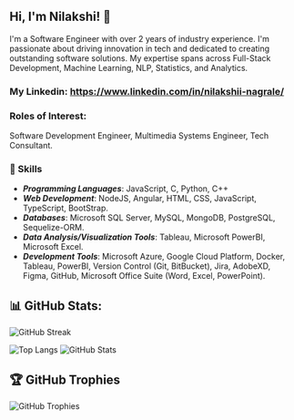 ## Hi, I'm Nilakshi! 👋

I'm a Software Engineer with over 2 years of industry experience. I'm passionate about driving innovation in tech and dedicated to creating outstanding software solutions.
My expertise spans across Full-Stack Development, Machine Learning, NLP, Statistics, and Analytics.

### My Linkedin: https://www.linkedin.com/in/nilakshii-nagrale/ 

### Roles of Interest: 
Software Development Engineer, Multimedia Systems Engineer, Tech Consultant.

### 🎯  Skills 
- ***Programming Languages***: JavaScript, C, Python, C++
- ***Web Development***: NodeJS, Angular, HTML, CSS, JavaScript, TypeScript, BootStrap.
- ***Databases***:  Microsoft SQL Server, MySQL, MongoDB, PostgreSQL, Sequelize-ORM.
- ***Data Analysis/Visualization Tools***: Tableau, Microsoft PowerBI, Microsoft Excel.
- ***Development Tools***: Microsoft Azure, Google Cloud Platform, Docker, Tableau, PowerBI, Version Control (Git, BitBucket), Jira, AdobeXD, Figma, GitHub, Microsoft Office Suite (Word, Excel, PowerPoint).

## 📊 GitHub Stats:
![GitHub Streak](https://github-readme-streak-stats.herokuapp.com/?user=nNilakshii&theme=dark&hide_border=true)

![Top Langs](https://github-readme-stats.vercel.app/api/top-langs/?username=nNilakshii&layout=compact&theme=dark&hide_border=true)
![GitHub Stats](https://github-readme-stats.vercel.app/api?username=nNilakshii&show_icons=true&theme=dark&hide_border=true)

## 🏆 GitHub Trophies
![GitHub Trophies](https://github-profile-trophy.vercel.app/?username=nNilakshii&theme=onedark)


<!--
**nNilakshii/nNilakshii** is a ✨ _special_ ✨ repository because its `README.md` (this file) appears on your GitHub profile.

Here are some ideas to get you started:

- 🔭 I’m currently working on ...
- 🌱 I’m currently learning ...
- 👯 I’m looking to collaborate on ...
- 🤔 I’m looking for help with ...
- 💬 Ask me about ...
- 📫 How to reach me: ...
- 😄 Pronouns: ...
- ⚡ Fun fact: ...
- ***ML Algorithms***: Classification, Clustering, Regression, Random Forest, Gradient Boosting, Logistic Regression, ARIMAX, Time Series Forecasting, KNN, Decision Tree, XGBoost, Apriori.
- ***DL Algorithms***: CNN, RNN, LSTM, BERT, Transformers.
- ***Statistical Analysis***: Hypothesis Testing, A/B Testing, ANOVA, Descriptive/Predictive Analytics.
- ***Libraries***:  Pandas, NumPy, Matplotlib, SciPy, seaborn, scikit-learn, PyTorch, TensorFlow, Keras, NLTK, OpenCV.
-->
